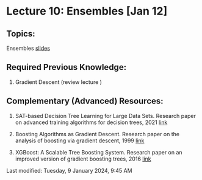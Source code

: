 # Lecture 10: Ensembles [Jan 12]

## Topics:

Ensembles [slides](content/10_ensembles.pdf)

## Required Previous Knowledge:

1. Gradient Descent (review lecture )

## Complementary (Advanced) Resources:

1. SAT-based Decision Tree Learning for Large Data Sets. Research paper on advanced training algorithms for decision trees, 2021 [link](https://moodle.eurecom.fr/pluginfile.php/15946/mod_page/content/9/16509-Article%20Text-20003-1-2-20210518.pdf)

1. Boosting Algorithms as Gradient Descent. Research paper on the analysis of boosting via gradient descent, 1999 [link](https://proceedings.neurips.cc/paper/1999/file/96a93ba89a5b5c6c226e49b88973f46e-Paper.pdf)

1. XGBoost: A Scalable Tree Boosting System. Research paper on an improved version of gradient boosting trees, 2016 [link](https://www.kdd.org/kdd2016/papers/files/rfp0697-chenAemb.pdf)

Last modified: Tuesday, 9 January 2024, 9:45 AM
